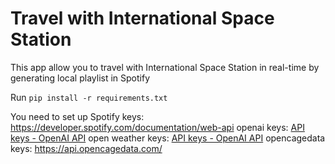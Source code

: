 # Travel with International Space Station

This app allow you to travel with International Space Station in real-time by generating local playlist in Spotify



Run `pip install -r requirements.txt`

You need to set up 
Spotify keys:  https://developer.spotify.com/documentation/web-api
openai keys: [API keys - OpenAI API](https://platform.openai.com/api-keys)
open weather keys: [API keys - OpenAI API](https://platform.openai.com/api-keys)
opencagedata keys: https://api.opencagedata.com/